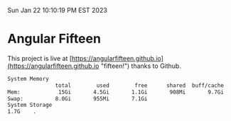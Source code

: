 Sun Jan 22 10:10:19 PM EST 2023

# Angular Fifteen


This project is live at [https://angularfifteen.github.io](https://angularfifteen.github.io "fifteen!") thanks to Github.

```bash
System Memory
               total        used        free      shared  buff/cache   available
Mem:            15Gi       4.5Gi       1.1Gi       908Mi       9.7Gi       9.5Gi
Swap:          8.0Gi       955Mi       7.1Gi
System Storage
1.7G	.
```
